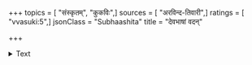 +++
topics = [ "संस्कृतम्", "कुकविः",]
sources = [ "अरविन्द-तिवारी",]
ratings = [ "vvasuki:5",]
jsonClass = "Subhaashita"
title = "देवभाषां वदन्"

+++

<details><summary>Text</summary>

देवभाषां वदन् कोऽयं देवत्वं याति नैव सः।  
निर्गन्धस्तु विचित्रो वै पुष्पोद्यानस्थितो जनः।  

</details>
